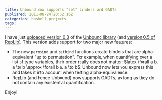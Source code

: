 ```yaml
---
title: Unbound now supports "set" binders and GADTs
published: 2011-08-24T20:32:16Z
categories: haskell,projects
tags: 
---
```


I have just <a href="http://hackage.haskell.org/package/unbound">uploaded version 0.3</a> of the <a href="http://byorgey.wordpress.com/2011/03/28/binders-unbound/" title="Binders Unbound">Unbound library</a> (and <a href="http://hackage.haskell.org/package/RepLib">version 0.5 of RepLib</a>).  This version adds support for two major new features:

<ul>
	<li>The new <code>permbind</code> and <code>setbind</code> functions create binders that are alpha-equivalent "up to permutation".  For example, when quantifying over a list of type variables, their order really does not matter: $latex \forall a b. a \to b \approx \forall b a. a \to b$.  Unbound now lets you express this and takes it into account when testing alpha-equivalence.</li>
	<li>RepLib (and hence Unbound) now supports GADTs, as long as they do not contain any existential quantification.</li>
</ul>

Enjoy!

